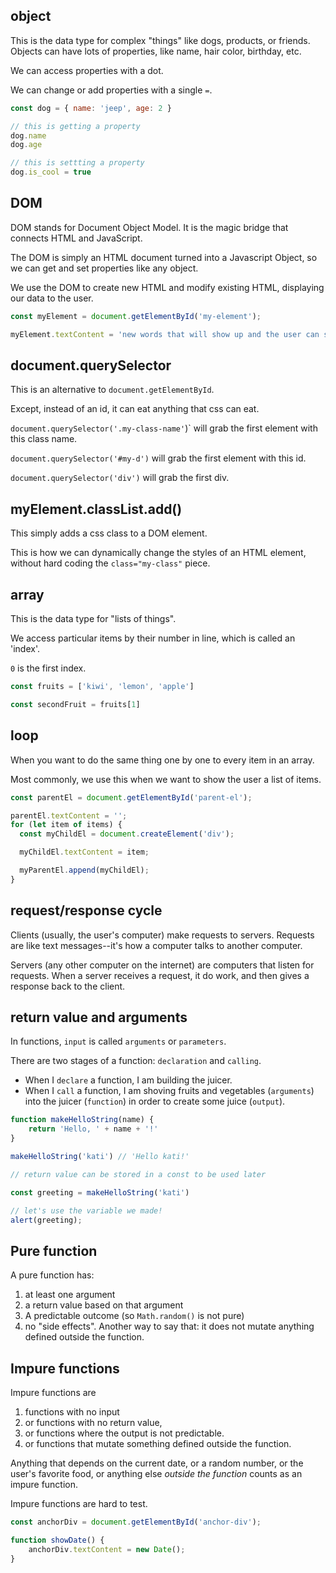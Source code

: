 ## object

This is the data type for complex "things" like dogs, products, or friends. Objects can have lots of properties, like name, hair color, birthday, etc.

We can access properties with a dot.

We can change or add properties with a single `=`.

```js
const dog = { name: 'jeep', age: 2 }

// this is getting a property
dog.name
dog.age

// this is settting a property
dog.is_cool = true
```

## DOM

DOM stands for Document Object Model. It is the magic bridge that connects HTML and JavaScript.

The DOM is simply an HTML document turned into a Javascript Object, so we can get and set properties like any object.

We use the DOM to create new HTML and modify existing HTML, displaying our data to the user.

```js
const myElement = document.getElementById('my-element');

myElement.textContent = 'new words that will show up and the user can see it';
```

## document.querySelector

This is an alternative to `document.getElementById`.

Except, instead of an id, it can eat anything that css can eat.

`document.querySelector('.my-class-name'`)` will grab the first element with this class name.

`document.querySelector('#my-d')` will grab the first element with this id.

`document.querySelector('div')` will grab the first div.

## myElement.classList.add()

This simply adds a css class to a DOM element. 

This is how we can dynamically change the styles of an HTML element, without hard coding the `class="my-class"` piece.

## array

This is the data type for "lists of things". 

We access particular items by their number in line, which is called an 'index'. 

`0` is the first index.

```js
const fruits = ['kiwi', 'lemon', 'apple']

const secondFruit = fruits[1]
```

## loop

When you want to do the same thing one by one to every item in an array.

Most commonly, we use this when we want to show the user a list of items.

```js
const parentEl = document.getElementById('parent-el');

parentEl.textContent = '';
for (let item of items) {
  const myChildEl = document.createElement('div');

  myChildEl.textContent = item;

  myParentEl.append(myChildEl);
}
```

## request/response cycle

Clients (usually, the user's computer) make requests to servers. Requests are like text messages--it's how a computer talks to another computer.

Servers (any other computer on the internet) are computers that listen for requests. When a server receives a request, it do work, and then gives a response back to the client.

## return value and arguments

In functions, `input` is called `arguments` or `parameters`.

There are two stages of a function: `declaration` and `calling`. 
- When I `declare` a function, I am building the juicer. 
- When I `call` a function, I am shoving fruits and vegetables (`arguments`) into the juicer (`function`) in order to create some juice (`output`).

```js
function makeHelloString(name) {
    return 'Hello, ' + name + '!'
}

makeHelloString('kati') // 'Hello kati!'

// return value can be stored in a const to be used later

const greeting = makeHelloString('kati')

// let's use the variable we made!
alert(greeting);
```

## Pure function

A pure function has:
1) at least one argument
2) a return value based on that argument
3) A predictable outcome (so `Math.random()` is not pure)
4) no "side effects". Another way to say that: it does not mutate anything defined outside the function.

## Impure functions

Impure functions are 
1) functions with no input 
2) or functions with no return value, 
3) or functions where the output is not predictable. 
4) or functions that mutate something defined outside the function.

Anything that depends on the current date, or a random number, or the user's favorite food, or anything else _outside the function_ counts as an impure function.

Impure functions are hard to test.

```js
const anchorDiv = document.getElementById('anchor-div');

function showDate() {
    anchorDiv.textContent = new Date();
}
```
